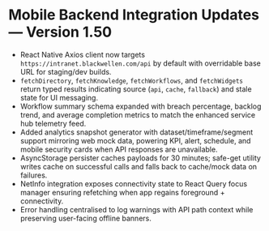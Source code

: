 # Mobile Backend Integration Updates — Version 1.50

- React Native Axios client now targets `https://intranet.blackwellen.com/api` by default with overridable base URL for staging/dev builds.
- `fetchDirectory`, `fetchKnowledge`, `fetchWorkflows`, and `fetchWidgets` return typed results indicating source (`api`, `cache`, `fallback`) and stale state for UI messaging.
- Workflow summary schema expanded with breach percentage, backlog trend, and average completion metrics to match the enhanced service hub telemetry feed.
- Added analytics snapshot generator with dataset/timeframe/segment support mirroring web mock data, powering KPI, alert, schedule, and mobile security cards when API responses are unavailable.
- AsyncStorage persister caches payloads for 30 minutes; safe-get utility writes cache on successful calls and falls back to cache/mock data on failures.
- NetInfo integration exposes connectivity state to React Query focus manager ensuring refetching when app regains foreground + connectivity.
- Error handling centralised to log warnings with API path context while preserving user-facing offline banners.
